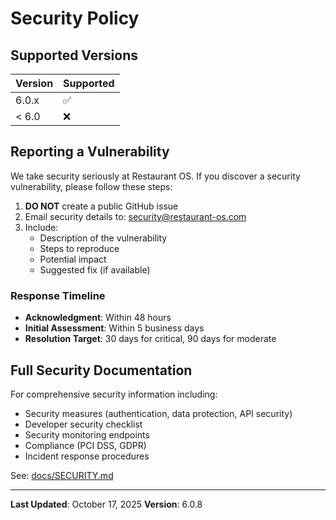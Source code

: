 # Security Policy

## Supported Versions

| Version | Supported          |
| ------- | ------------------ |
| 6.0.x   | :white_check_mark: |
| < 6.0   | :x:                |

## Reporting a Vulnerability

We take security seriously at Restaurant OS. If you discover a security vulnerability, please follow these steps:

1. **DO NOT** create a public GitHub issue
2. Email security details to: security@restaurant-os.com
3. Include:
   - Description of the vulnerability
   - Steps to reproduce
   - Potential impact
   - Suggested fix (if available)

### Response Timeline

- **Acknowledgment**: Within 48 hours
- **Initial Assessment**: Within 5 business days
- **Resolution Target**: 30 days for critical, 90 days for moderate

## Full Security Documentation

For comprehensive security information including:
- Security measures (authentication, data protection, API security)
- Developer security checklist
- Security monitoring endpoints
- Compliance (PCI DSS, GDPR)
- Incident response procedures

See: [docs/SECURITY.md](./docs/SECURITY.md)

---

**Last Updated**: October 17, 2025
**Version**: 6.0.8
